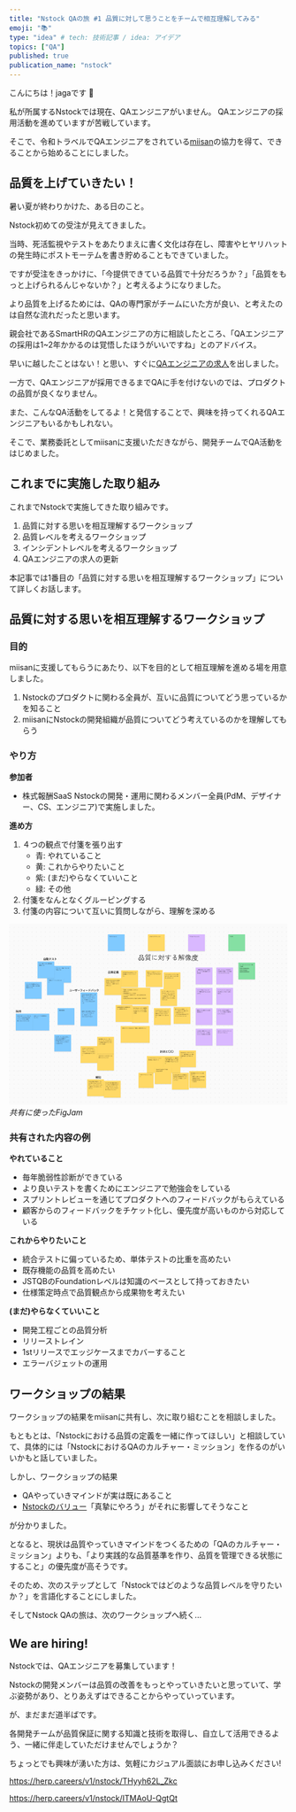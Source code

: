 ```yaml
---
title: "Nstock QAの旅 #1 品質に対して思うことをチームで相互理解してみる"
emoji: "📚"
type: "idea" # tech: 技術記事 / idea: アイデア
topics: ["QA"]
published: true
publication_name: "nstock"
---
```


こんにちは！jagaです 🥔

私が所属するNstockでは現在、QAエンジニアがいません。
QAエンジニアの採用活動を進めていますが苦戦しています。

そこで、令和トラベルでQAエンジニアをされている[miisan](https://x.com/mii________san)の協力を得て、できることから始めることにしました。

## 品質を上げていきたい！

暑い夏が終わりかけた、ある日のこと。

Nstock初めての受注が見えてきました。

当時、死活監視やテストをあたりまえに書く文化は存在し、障害やヒヤリハットの発生時にポストモーテムを書き貯めることもできていました。

ですが受注をきっかけに、「今提供できている品質で十分だろうか？」「品質をもっと上げられるんじゃないか？」と考えるようになりました。

より品質を上げるためには、QAの専門家がチームにいた方が良い、と考えたのは自然な流れだったと思います。

親会社であるSmartHRのQAエンジニアの方に相談したところ、「QAエンジニアの採用は1~2年かかるのは覚悟したほうがいいですね」とのアドバイス。

早いに越したことはない！と思い、すぐに[QAエンジニアの求人](https://herp.careers/v1/nstock/ITMAoU-QgtQt)を出しました。

一方で、QAエンジニアが採用できるまでQAに手を付けないのでは、プロダクトの品質が良くなりません。

また、こんなQA活動をしてるよ！と発信することで、興味を持ってくれるQAエンジニアもいるかもしれない。

そこで、業務委託としてmiisanに支援いただきながら、開発チームでQA活動をはじめました。

## これまでに実施した取り組み
これまでNstockで実施してきた取り組みです。

1. 品質に対する思いを相互理解するワークショップ
2. 品質レベルを考えるワークショップ
3. インシデントレベルを考えるワークショップ
4. QAエンジニアの求人の更新

本記事では1番目の「品質に対する思いを相互理解するワークショップ」について詳しくお話します。

## 品質に対する思いを相互理解するワークショップ

### 目的

miisanに支援してもらうにあたり、以下を目的として相互理解を進める場を用意しました。

1. Nstockのプロダクトに関わる全員が、互いに品質についてどう思っているかを知ること
1. miisanにNstockの開発組織が品質についてどう考えているのかを理解してもらう

### やり方

**参加者**

- 株式報酬SaaS Nstockの開発・運用に関わるメンバー全員(PdM、デザイナー、CS、エンジニア)で実施しました。

**進め方**

1. ４つの観点で付箋を張り出す
    - 青: やれていること
    - 黄: これからやりたいこと
    - 紫: (まだ)やらなくていいこと
    - 緑: その他
2. 付箋をなんとなくグルーピングする
3. 付箋の内容について互いに質問しながら、理解を深める

![figjamのボード](/images/nstock-qa-journey-1/figjam.png)
*共有に使ったFigJam*

### 共有された内容の例

**やれていること**
- 毎年脆弱性診断ができている
- より良いテストを書くためにエンジニアで勉強会をしている
- スプリントレビューを通じてプロダクトへのフィードバックがもらえている
- 顧客からのフィードバックをチケット化し、優先度が高いものから対応している

**これからやりたいこと**
- 統合テストに偏っているため、単体テストの比重を高めたい
- 既存機能の品質を高めたい
- JSTQBのFoundationレベルは知識のベースとして持っておきたい
- 仕様策定時点で品質観点から成果物を考えたい

**(まだ)やらなくていいこと**
- 開発工程ごとの品質分析
- リリーストレイン
- 1stリリースでエッジケースまでカバーすること
- エラーバジェットの運用

## ワークショップの結果

ワークショップの結果をmiisanに共有し、次に取り組むことを相談しました。

もともとは、「Nstockにおける品質の定義を一緒に作ってほしい」と相談していて、具体的には「NstockにおけるQAのカルチャー・ミッション」を作るのがいいかもと話していました。

しかし、ワークショップの結果

- QAやっていきマインドが実は既にあること
- [Nstockのバリュー](https://nstock.co.jp/blog/nstock_culture_01)「真摯にやろう」がそれに影響してそうなこと

が分かりました。

となると、現状は品質やっていきマインドをつくるための「QAのカルチャー・ミッション」よりも、「より実践的な品質基準を作り、品質を管理できる状態にすること」の優先度が高そうです。

そのため、次のステップとして「Nstockではどのような品質レベルを守りたいか？」を言語化することにしました。

そしてNstock QAの旅は、次のワークショップへ続く...

## We are hiring!

Nstockでは、QAエンジニアを募集しています！

Nstockの開発メンバーは品質の改善をもっとやっていきたいと思っていて、学ぶ姿勢があり、とりあえずはできることからやっていっています。

が、まだまだ道半ばです。

各開発チームが品質保証に関する知識と技術を取得し、自立して活用できるよう、一緒に伴走していただけませんでしょうか？

ちょっとでも興味が湧いた方は、気軽にカジュアル面談にお申し込みください!

https://herp.careers/v1/nstock/THyyh62L_Zkc

https://herp.careers/v1/nstock/ITMAoU-QgtQt


